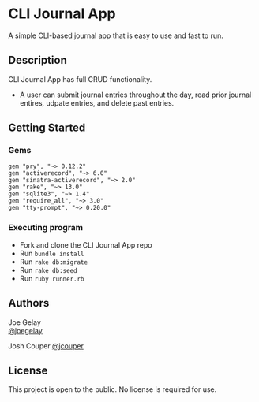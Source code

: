# CLI Journal App 

A simple CLI-based journal app that is easy to use and fast to run.  

## Description

CLI Journal App has full CRUD functionality. 
- A user can submit journal entries throughout the day, read prior journal entires, udpate entries, and delete past entries. 

## Getting Started

### Gems
```
gem "pry", "~> 0.12.2"
gem "activerecord", "~> 6.0"
gem "sinatra-activerecord", "~> 2.0"
gem "rake", "~> 13.0"
gem "sqlite3", "~> 1.4"
gem "require_all", "~> 3.0"
gem "tty-prompt", "~> 0.20.0"
```
### Executing program

* Fork and clone the CLI Journal App repo
* Run ``` bundle install ```
* Run ``` rake db:migrate ```
* Run ``` rake db:seed ```
* Run ``` ruby runner.rb ```

## Authors

Joe Gelay  
[@joegelay](https://github.com/joegelay)

Josh Couper 
[@jcouper](https://github.com/jcouper)

## License

This project is open to the public. No license is required for use.